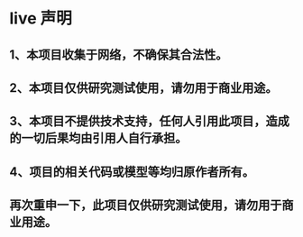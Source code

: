 # live 声明
## 1、本项目收集于网络，不确保其合法性。
## 2、本项目仅供研究测试使用，请勿用于商业用途。
## 3、本项目不提供技术支持，任何人引用此项目，造成的一切后果均由引用人自行承担。
## 4、项目的相关代码或模型等均归原作者所有。

## 再次重申一下，此项目仅供研究测试使用，请勿用于商业用途。
